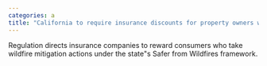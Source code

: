 ```yaml
---
categories: a
title: "California to require insurance discounts for property owners who reduce wildfire risk"
---
```

Regulation directs insurance companies to reward consumers who take wildfire mitigation actions under the state"s Safer from Wildfires framework. 